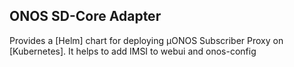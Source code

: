 <!--
SPDX-FileCopyrightText: 2021 Open Networking Foundation

SPDX-License-Identifier: Apache-2.0
-->

## ONOS SD-Core Adapter

Provides a [Helm] chart for deploying µONOS Subscriber Proxy on [Kubernetes].
It helps to add IMSI to webui and onos-config
